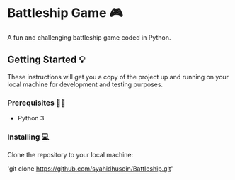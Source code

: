 # Battleship Game 🎮

A fun and challenging battleship game coded in Python. 

## Getting Started 💡

These instructions will get you a copy of the project up and running on your local machine for development and testing purposes.

### Prerequisites 👨‍💻

- Python 3

### Installing 💻

Clone the repository to your local machine:<br>

'git clone https://github.com/syahidhusein/Battleship.git'
